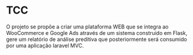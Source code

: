 # TCC
 O projeto se propõe a criar uma plataforma WEB que se integra ao WooCommerce e Google Ads através de um sistema construido em Flask,  gere um relatório de análise preditiva que posteriormente será consumido por uma aplicação laravel MVC. 
